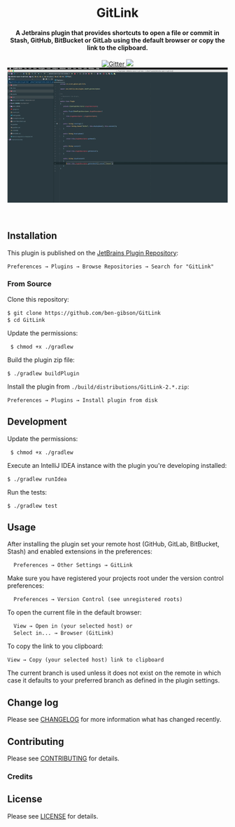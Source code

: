 <h1 align="center">
  GitLink
  <br>
</h1>

<h4 align="center">
    A Jetbrains plugin that provides shortcuts to open a file or commit in Stash, GitHub, BitBucket or GitLab using the default browser or copy the link to the clipboard.
</h4>

<p align="center">
  <a href="https://travis-ci.org/ben-gibson/jetbrains-open-in-git-host">
    <img src="https://travis-ci.org/ben-gibson/jetbrains-open-in-git-host.svg?branch=master"
         alt="Gitter">
  </a>
  <a href="https://gitter.im/jetbrains-open-in-git-host/Lobby?utm_source=badge&utm_medium=badge&utm_campaign=pr-badge&utm_content=badge"><img src="https://badges.gitter.im/jetbrains-open-in-git-host/Lobby.svg"></a>
  <br>
  <img src="gitlink-demo.gif" alt="demo">
</p>
<br>

Installation
-------------------------------------------------------------------------------

This plugin is published on the
[JetBrains Plugin Repository](https://plugins.jetbrains.com/plugin/8183):

    Preferences → Plugins → Browse Repositories → Search for "GitLink"

### From Source

Clone this repository:

    $ git clone https://github.com/ben-gibson/GitLink
    $ cd GitLink

Update the permissions:

     $ chmod +x ./gradlew

Build the plugin zip file:

    $ ./gradlew buildPlugin

Install the plugin from `./build/distributions/GitLink-2.*.zip`:

    Preferences → Plugins → Install plugin from disk


Development
-------------------------------------------------------------------------------

Update the permissions:

     $ chmod +x ./gradlew

Execute an IntelliJ IDEA instance with the plugin you're developing installed:

    $ ./gradlew runIdea

Run the tests:

    $ ./gradlew test

Usage
-------------------------------------------------------------------------------

After installing the plugin set your remote host (GitHub, GitLab, BitBucket, Stash) and enabled extensions in the preferences:

      Preferences → Other Settings → GitLink
      
Make sure you have registered your projects root under the version control preferences:

      Preferences → Version Control (see unregistered roots)

To open the current file in the default browser:

      View → Open in (your selected host) or
      Select in... → Browser (GitLink)

To copy the link to you clipboard:

    View → Copy (your selected host) link to clipboard

The current branch is used unless it does not exist on the remote in which case it defaults to your preferred branch as defined in the plugin settings.

Change log
-------------------------------------------------------------------------------

Please see [CHANGELOG](CHANGELOG.md) for more information what has changed recently.

Contributing
-------------------------------------------------------------------------------

Please see [CONTRIBUTING](CONTRIBUTING.md) for details.

### Credits

License
-------------------------------------------------------------------------------

Please see [LICENSE](LICENSE) for details.
